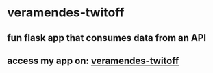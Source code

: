 # veramendes-twitoff
## fun flask app that consumes data from an API

## access my app on: [veramendes-twitoff](https://veramendes-twitoff.herokuapp.com/)
